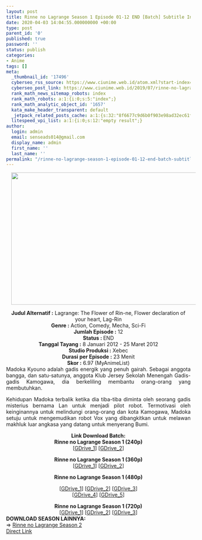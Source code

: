 ```yaml
---
layout: post
title: Rinne no Lagrange Season 1 Episode 01-12 END [Batch] Subtitle Indonesia
date: 2020-04-03 14:04:55.000000000 +00:00
type: post
parent_id: '0'
published: true
password: ''
status: publish
categories:
- Anime
tags: []
meta:
  _thumbnail_id: '17496'
  cyberseo_rss_source: https://www.ciunime.web.id/atom.xml?start-index=2851&max-results=150
  cyberseo_post_link: https://www.ciunime.web.id/2019/07/rinne-no-lagrange-season-1-episode-01.html
  rank_math_news_sitemap_robots: index
  rank_math_robots: a:1:{i:0;s:5:"index";}
  rank_math_analytic_object_id: '1657'
  kata_make_header_transparent: default
  _jetpack_related_posts_cache: a:1:{s:32:"8f6677c9d6b0f903e98ad32ec61f8deb";a:2:{s:7:"expires";i:1657089258;s:7:"payload";a:0:{}}}
  litespeed_vpi_list: a:1:{i:0;s:12:"empty result";}
author:
  login: admin
  email: senseads014@gmail.com
  display_name: admin
  first_name: ''
  last_name: ''
permalink: "/rinne-no-lagrange-season-1-episode-01-12-end-batch-subtitle-indonesia/"
---
```

<div class="separator" style="clear: both; text-align: center;"><a href="https://1.bp.blogspot.com/-4anNfpHo8tg/XS9QFABI89I/AAAAAAAAb5c/1jr541kk28MNrdMrVshQuwMFBPl4oo6yACLcBGAs/s1600/Rinne%2Bno%2BLagrange%2BSeason%2B1.jpg" imageanchor="1" style="margin-left: 1em; margin-right: 1em;"><img border="0" data-original-height="720" data-original-width="1280" height="360" src="{{ site.baseurl }}/assets/2020/04/Rinne%2Bno%2BLagrange%2BSeason%2B1.jpg" width="640" /></a></div>
<p>
<div style="text-align: center;"><b>Judul</b><b><b> Alternatif</b> :</b> Lagrange: The Flower of Rin-ne, Flower declaration of your heart, Lag-Rin</div>
<div style="text-align: center;"><b><b>Genre :</b></b> Action, Comedy, Mecha, Sci-Fi</div>
<div style="text-align: center;"><b>Jumlah Episode :</b> 12<br /><b>Status :&nbsp;</b>END<br /><b>Tanggal Tayang :</b> 8 Januari 2012 - 25 Maret 2012<br /><b>Studio Produksi :</b> Xebec<br /><b>Durasi per Episode :</b> 23 Menit</div>
<div style="text-align: center;"><b>Skor :</b> 6.97 (MyAnimeList)</div>
<div style="text-align: center;"></div>
<div style="text-align: justify;">Madoka Kyouno adalah gadis energik yang penuh gairah. Sebagai anggota bangga, dan satu-satunya, anggota Klub Jersey Sekolah Menengah Gadis-gadis Kamogawa, dia berkeliling membantu orang-orang yang membutuhkan.</p>
<p>Kehidupan Madoka terbalik ketika dia tiba-tiba diminta oleh seorang gadis misterius bernama Lan untuk menjadi pilot robot. Termotivasi oleh keinginannya untuk melindungi orang-orang dan kota Kamogawa, Madoka setuju untuk mengemudikan robot Vox yang dibangkitkan untuk melawan makhluk luar angkasa yang datang untuk menyerang Bumi.</p></div>
<div style="text-align: justify;"></div>
<div style="text-align: justify;"></div>
<div style="text-align: center;"><b>Link Download Batch:</b></div>
<div style="text-align: center;">
<div style="text-align: center;"><b>Rinne no Lagrange Season 1 (240p)</b></div>
<div style="text-align: center;">[<a href="https://drive.google.com/uc?id=1gcjm6PAf4BKtCiY5oHFfceEq-5dn_Ptr" target="_blank" rel="noopener">GDrive_1</a>] [<a href="https://drive.google.com/uc?id=1Gx5hXNqlxuDi7JnMVHT8gfjNd98icvSf" target="_blank" rel="noopener">GDrive_2</a>]</p>
<div style="text-align: center;"><b>Rinne no Lagrange Season 1 (360p)</b></div>
<div style="text-align: center;">[<a href="https://drive.google.com/uc?id=1apGJYti4KBv_HcL6xDR5I63zrpetkHvH" target="_blank" rel="noopener">GDrive_1</a>] [<a href="https://drive.google.com/uc?id=1vvv8udrfFFDnT0TWv-OZRaC6hZS5H7Zo" target="_blank" rel="noopener">GDrive_2</a>]</p>
</div>
</div>
<p><b>Rinne no Lagrange Season 1 (480p)</b></div>
<div style="text-align: center;">[<a href="https://drive.google.com/uc?id=1AqTR3yJUzYoSieQlJvAb0a8DEBj45xUj" target="_blank" rel="noopener">GDrive_1</a>] [<a href="http://drive.google.com/uc?id=1Dybie2gYdn-LfnT9pzpkYz39Tax5m_yF" target="_blank" rel="noopener">GDrive_2</a>] [<a href="https://drive.google.com/uc?export=download&amp;id=1EyIWncaY206ItpnIzC_xt6g_YWPYKG5U" target="_blank" rel="noopener">GDrive_3</a>]<br />[<a href="https://drive.google.com/uc?id=1esWjMufGbb35FUxKDU4hObj-f46cDpWY" target="_blank" rel="noopener">GDrive_4</a>] [<a href="https://drive.google.com/uc?id=1Bn_Q8-snU_sUZj3HPA6k9Yqmcp055gPd" target="_blank" rel="noopener">GDrive_5</a>]</p>
<div style="text-align: center;"><b>Rinne no Lagrange Season 1 (720p)</b></div>
<div style="text-align: center;">[<a href="https://drive.google.com/uc?export=download&amp;id=10dmI6bL_aKQ3XBYYX7IIf56ggRxnIt79" target="_blank" rel="noopener">GDrive_1</a>]&nbsp;[<a href="https://drive.google.com/uc?id=1L8MccrAaeDUtL9GX-HiWmHObw_yqJ_ZE" target="_blank" rel="noopener">GDrive_2</a>] [<a href="https://drive.google.com/uc?id=1JOYcAb-ZWadMoNlPaNWofeWGT5iBr8N3" target="_blank" rel="noopener">GDrive_3</a>]
<div style="text-align: left;"></div>
<div style="text-align: left;"></div>
<div style="text-align: left;"><b>DOWNLOAD SEASON LAINNYA:</b></div>
<div style="text-align: left;"></div>
<div style="text-align: left;">=&gt;&nbsp;<a href="https://www.ciunime.web.id/2019/07/rinne-no-lagrange-season-2-episode-01.html" target="_blank" rel="noopener">Rinne no Lagrange Season 2</a></div>
<div style="text-align: left;"></div>
</div>
</div>
<link rel="stylesheet" href="https://cdnjs.cloudflare.com/ajax/libs/font-awesome/4.7.0/css/font-awesome.min.css" />
<div class="divbtn"> <a href="https://handymansurrender.com/fihup8buzv?key=94550f7ce39444073321dde3b8782f97" class="btn"><i class="fa fa-download"></i> Direct Link</a> </div>
